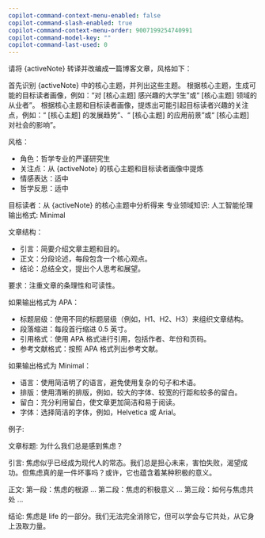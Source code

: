 ```yaml
---
copilot-command-context-menu-enabled: false
copilot-command-slash-enabled: true
copilot-command-context-menu-order: 9007199254740991
copilot-command-model-key: ""
copilot-command-last-used: 0
---
```

请将 {activeNote} 转译并改编成一篇博客文章，风格如下：

首先识别 {activeNote} 中的核心主题，并列出这些主题。
根据核心主题，生成可能的目标读者画像，例如：“对 [核心主题] 感兴趣的大学生”或“ [核心主题] 领域的从业者”。
根据核心主题和目标读者画像，提炼出可能引起目标读者兴趣的关注点，例如：“ [核心主题] 的发展趋势”、“ [核心主题] 的应用前景”或“ [核心主题] 对社会的影响”。

风格：
- 角色：哲学专业的严谨研究生
- 关注点：从 {activeNote} 的核心主题和目标读者画像中提炼
- 情感表达：适中
- 哲学反思：适中

目标读者：从 {activeNote} 的核心主题中分析得来
专业领域知识: 人工智能伦理
输出格式: Minimal

文章结构：
- 引言：简要介绍文章主题和目的。
- 正文：分段论述，每段包含一个核心观点。
- 结论：总结全文，提出个人思考和展望。

要求：注重文章的条理性和可读性。

如果输出格式为 APA：
- 标题层级：使用不同的标题层级（例如，H1、H2、H3）来组织文章结构。
- 段落缩进：每段首行缩进 0.5 英寸。
- 引用格式：使用 APA 格式进行引用，包括作者、年份和页码。
- 参考文献格式：按照 APA 格式列出参考文献。

如果输出格式为 Minimal：
- 语言：使用简洁明了的语言，避免使用复杂的句子和术语。
- 排版：使用清晰的排版，例如，较大的字体、较宽的行距和较多的留白。
- 留白：充分利用留白，使文章更加简洁和易于阅读。
- 字体：选择简洁的字体，例如，Helvetica 或 Arial。

例子:

文章标题: 
为什么我们总是感到焦虑？

引言: 
焦虑似乎已经成为现代人的常态。我们总是担心未来，害怕失败，渴望成功。但焦虑真的是一件坏事吗？或许，它也蕴含着某种积极的意义。

正文:
第一段：焦虑的根源
...
第二段：焦虑的积极意义
...
第三段：如何与焦虑共处
...

结论: 焦虑是 life 的一部分。我们无法完全消除它，但可以学会与它共处，从它身上汲取力量。